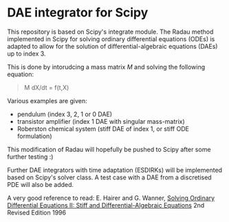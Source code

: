 # DAE integrator for Scipy

This repository is based on Scipy's integrate module. The Radau method implemented in Scipy for solving ordinary differential equations (ODEs) is adapted to allow for the solution of differential-algebraic equations (DAEs) up to index 3.

This is done by intorudcing a mass matrix *M* and solving the following equation:
> M dX/dt = f(t,X)

Various examples are given:
- pendulum (index 3, 2, 1 or 0 DAE)
- transistor amplifier (index 1 DAE with singular mass-matrix)
- Roberston chemical system (stiff DAE of index 1, or stiff ODE formulation)

This modification of Radau will hopefully be pushed to Scipy after some further testing :)

Further DAE integrators with time adaptation (ESDIRKs) will be implemented based on Scipy's solver class. A test case with a DAE from a discretised PDE will also be added.

A very good reference to read:
E. Hairer and G. Wanner, [Solving Ordinary Differential Equations II: Stiff and Differential-Algebraic Equations](https://www.springer.com/gp/book/9783540604525) 2nd Revised Edition 1996
